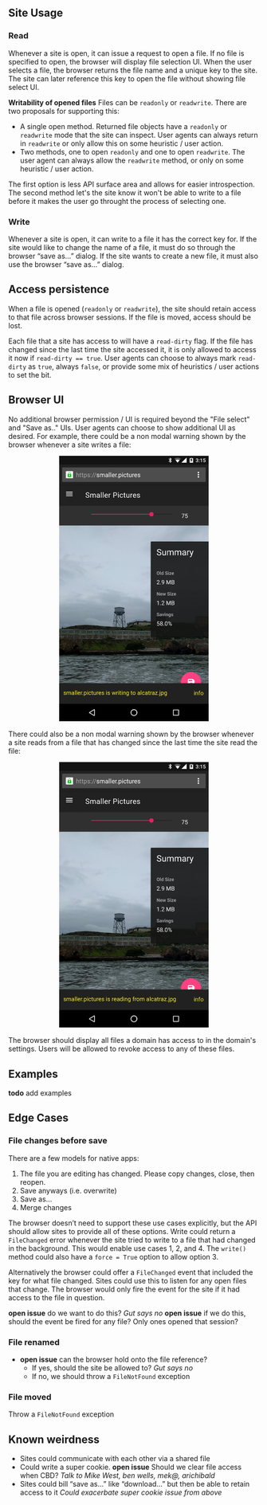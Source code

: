 ## Site Usage
### Read
Whenever a site is open, it can issue a request to open a file. If no file is specified to open, the browser will display file selection UI. When the user selects a file, the browser returns the file name and a unique key to the site. The site can later reference this key to open the file without showing file select UI.

__Writability of opened files__
Files can be `readonly` or `readwrite`. There are two proposals for supporting this:

- A single open method. Returned file objects have a `readonly` or `readwrite` mode that the site can inspect. User agents can always return in `readwrite` or only allow this on some heuristic / user action.
- Two methods, one to open `readonly` and one to open `readwrite`. The user agent can always allow the `readwrite` method, or only on some heuristic / user action.

The first option is less API surface area and allows for easier introspection. The second method let's the site know it won't be able to write to a file before it makes the user go throught the process of selecting one.

### Write
Whenever a site is open, it can write to a file it has the correct key for. If the site would like to change the name of a file, it must do so through the browser “save as…” dialog. If the site wants to create a new file, it must also use the browser “save as…” dialog.

## Access persistence
When a file is opened (`readonly` or `readwrite`), the site should retain access to that file across browser sessions. If the file is moved, access should be lost.

Each file that a site has access to will have a `read-dirty` flag. If the file has changed since the last time the site accessed it, it is only allowed to access it now if `read-dirty == true`. User agents can choose to always mark `read-dirty` as `true`, always `false`, or provide some mix of heuristics / user actions to set the bit.

## Browser UI
No additional browser permission / UI is required beyond the "File select" and "Save as.." UIs. User agents can choose to show additional UI as desired. For example, there could be a non modal warning shown by the browser whenever a site writes a file:

<div align="center">
    <img src="img/write-warning.png" alt="Warning text when writing a file" width="300px"></img>
</div>

There could also be a non modal warning shown by the browser whenever a site reads from a file that has changed since the last time the site read the file:

<div align="center">
    <img src="img/read-warning.png" alt="Warning text when reading a file" width="300px"></img>
</div>

The browser should display all files a domain has access to in the domain's settings. Users will be allowed to revoke access to any of these files.

## Examples
__todo__ add examples

## Edge Cases
### File changes before save
There are a few models for native apps:

1. The file you are editing has changed. Please copy changes, close, then reopen.
2. Save anyways (i.e. overwrite)
3. Save as…
4. Merge changes

The browser doesn’t need to support these use cases explicitly, but the API should allow sites to provide all of these options. Write could return a `FileChanged` error whenever the site tried to write to a file that had changed in the background. This would enable use cases 1, 2, and 4. The `write()` method could also have a `force = True` option to allow option 3.

Alternatively the browser could offer a `FileChanged` event that included the key for what file changed. Sites could use this to listen for any open files that change. The browser would only fire the event for the site if it had access to the file in question.

__open issue__ do we want to do this? *Gut says no*
__open issue__ if we do this, should the event be fired for any file? Only ones opened that session?

### File renamed
- __open issue__ can the browser hold onto the file reference?
    - If yes, should the site be allowed to? *Gut says no*
	- If no, we should throw a `FileNotFound` exception
 
### File moved
Throw a `FileNotFound` exception

## Known weirdness
- Sites could communicate with each other via a shared file
- Could write a super cookie. __open issue__ Should we clear file access when CBD? *Talk to Mike West, ben wells, mek@, arichibald*
- Sites could bill “save as…” like “download…” but then be able to retain access to it *Could exacerbate super cookie issue from above*